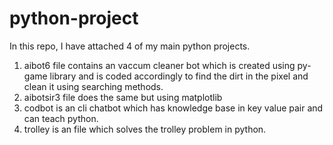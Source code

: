 # python-project
In this repo, I have attached 4 of my main python projects.
1) aibot6 file contains an vaccum cleaner bot which is created using py-game library and is coded accordingly to find the dirt in the pixel and clean it using searching methods.
2) aibotsir3 file does the same but using matplotlib
3) codbot is an cli chatbot which has knowledge base in  key value pair and can teach python.
4) trolley is an file which solves the trolley problem in python.
